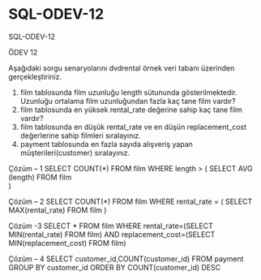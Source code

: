 # SQL-ODEV-12
SQL-ODEV-12


ÖDEV 12

Aşağıdaki sorgu senaryolarını dvdrental örnek veri tabanı üzerinden gerçekleştiriniz.

1.	film tablosunda film uzunluğu length sütununda gösterilmektedir. Uzunluğu ortalama film uzunluğundan fazla kaç tane film vardır?
2.	film tablosunda en yüksek rental_rate değerine sahip kaç tane film vardır?
3.	film tablosunda en düşük rental_rate ve en düşün replacement_cost değerlerine sahip filmleri sıralayınız.
4.	payment tablosunda en fazla sayıda alışveriş yapan müşterileri(customer) sıralayınız.



Çözüm – 1
SELECT COUNT(*) FROM film
WHERE length > 
(
	SELECT AVG (length)
	FROM film	
)

Çözüm – 2
SELECT COUNT(*) FROM film
WHERE rental_rate =
(
	SELECT MAX(rental_rate) FROM film
)

Çözüm -3
SELECT * FROM film
WHERE rental_rate=(SELECT MIN(rental_rate) FROM film) AND
	  replacement_cost=(SELECT MIN(replacement_cost) FROM film)

Çözüm – 4
SELECT customer_id,COUNT(customer_id) FROM payment
GROUP BY customer_id
ORDER BY COUNT(customer_id) DESC
